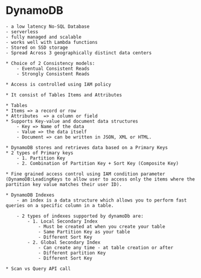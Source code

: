 # DynamoDB
    - a low latency No-SQL Database 
    - serverless 
    - fully managed and scalable 
    - works well with Lambda functions 
    - Stored on SSD storage
    - Spread Across 3 geographically distinct data centers

    * Choice of 2 Consistency models:
        - Eventual Consistent Reads
        - Strongly Consistent Reads

    * Access is controlled using IAM policy 

    * It consist of Tables Items and Attributes

    * Tables 
    * Items => a record or row
    * Attributes  => a column or field
    * Supports Key-value and document data structures
        - Key => Name of the data
        - Value => the data itself
        - Document => can be written in JSON, XML or HTML. 

    * DynamoDB stores and retrieves data based on a Primary Keys
    * 2 types of Primary keys 
        - 1. Partition Key 
        - 2. Combination of Partition Key + Sort Key (Composite Key)

    * Fine grained access control using IAM condition parameter (DynamoDB:LeadingKeys to allow user to access only the items where the partition key value matches their user ID).

    * DynamoDB Indexes 
        - an index is a data structure which allows you to perform fast queries on a specific column in a table. 
       
        - 2 types of indexes supported by dynamoDb are:
            - 1. Local Secondary Index 
                - Must be created at when you create your table 
                - Same Partition Key as your table
                - Different Sort Key
            - 2. Global Secondary Index 
                - Can create any time - at table creation or after 
                - Different partition Key
                - Different Sort Key

    * Scan vs Query API call